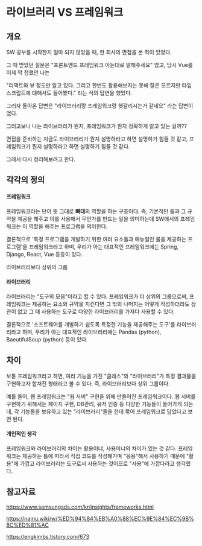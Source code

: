 # 라이브러리 VS 프레임워크

## 개요

SW 공부를 시작한지 얼마 되지 않았을 때, 한 회사의 면접을 본 적이 있었다.

그 때 받았던 질문은 "프론트엔드 프레임워크 아는대로 말해주세요" 였고, 당시 Vue를 이제 막 접했던 나는

"리액트와 뷰 정도만 알고 있다. 그리고 한번도 활용해보지는 못해 잘은 모르지만 타입스크립트에 대해서도 들어봤다." 라는 식의 답변을 했었다.

그러자 돌아온 답변은 "라이브러리랑 프레임워크랑 헷갈리시는거 같네요" 라는 답변이었다.

그러고보니 나는 라이브러리가 뭔지, 프레임워크가 뭔지 정확하게 알고 있는 걸까??



면접을 준비하는 지금도 라이브러리가 뭔지 설명하라고 하면 설명하기 힘들 것 같고, 프레임워크가 뭔지 설명하라고 하면 설명하기 힘들 것 같다.

그래서 다시 정리해보려고 한다.



## 각각의 정의

#### 프레임워크

프레임워크라는 단어 뜻 그대로 **뼈대**의 역할을 하는 구조이다. 즉, 기본적인 틀과 그 규약을 제공을 해주고 이를 사용해서 무언가를 만드는 일을 의미하는데 SW에서의 프레임워크는 이 역할을 해주는 프로그램을 의미한다.

결론적으로 '특정 프로그램을 개발하기 위한 여러 요소들과 매뉴얼인 룰을 제공하는 프로그램'을 프레임워크라고 하며, 우리가 아는 대표적인 프레임워크에는 Spring, Django, React, Vue 등등이 있다.



라이브러리보다 상위의 그룹



#### 라이브러리

라이브러리는 "도구의 모음"이라고 할 수 있다. 프레임워크가 더 상위의 그룹으로써, 프레임워크는 제공하는 요소와 규약을 지킨다면 그 밖의 나머지는 어떻게 작성하더라도 상관이 없고 그 때 사용하는 도구로 다양한 라이브러리를 가져다 사용할 수 있다.

결론적으로 '소프트웨어를 개발하기 쉽도록 특정한 기능을 제공해주는 도구'를 라이브러리라고 하며, 우리가 아는 대표적인 라이브러리에는 Pandas (python), BaeutifulSoup (python) 등이 있다.



## 차이

보통 프레임워크라고 하면, 여러 기능을 가진 "클래스"와 "라이브러리"가 특정 결과물을 구현하고자 합쳐진 형태라고 볼 수 있다. 즉, 라이브러리보다 상위 그룹이다.



예를 들어, 웹 프레임워크는 "웝 서버" 구현을 위해 만들어진 프레임워크이다.
웹 서버를 구현하기 위해서는 페이지 구현, DB관리, 유저 인증 등 다양한 기능들이 들어가게 되는데,
각 기능들을 보유하고 있는 "라이브러리"들을 한데 묶어 프레임워크로 담았다고 보면 된다.



#### 개인적인 생각

프레임워크와 라이브러리의 차이는 활용이냐, 사용이냐의 차이가 있는 것 같다.
프레임워크는 제공하는 틀에 따라서 직접 코드를 작성해가며 "응용"해서 사용하기 때문에 "활용"에 가깝고
라이브러리는 도구로서 사용하는 것이므로 "사용"에 가깝다라고 생각했다.



## 참고자료

https://www.samsungsds.com/kr/insights/frameworks.html

https://namu.wiki/w/%ED%94%84%EB%A0%88%EC%9E%84%EC%9B%8C%ED%81%AC

https://engkimbs.tistory.com/673


